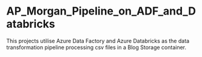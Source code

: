 # AP_Morgan_Pipeline_on_ADF_and_Databricks
This projects utilise Azure Data Factory and Azure Databricks as the data transformation pipeline processing csv files in a Blog Storage container.
